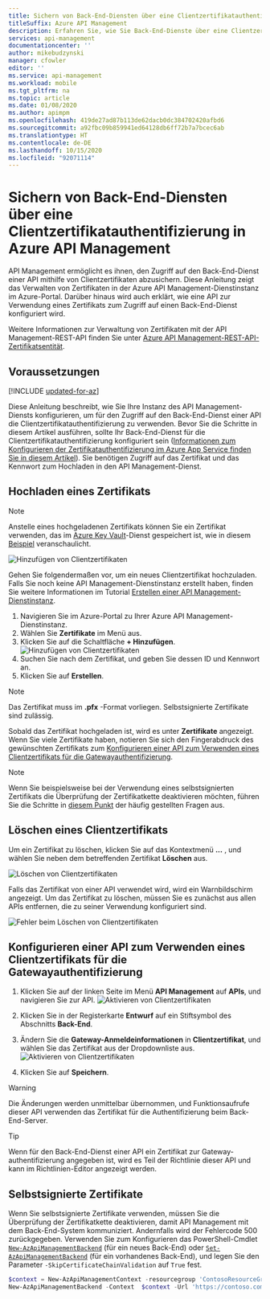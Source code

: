```yaml
---
title: Sichern von Back-End-Diensten über eine Clientzertifikatauthentifizierung
titleSuffix: Azure API Management
description: Erfahren Sie, wie Sie Back-End-Dienste über eine Clientzertifikatauthentifizierung in Azure API Management sichern.
services: api-management
documentationcenter: ''
author: mikebudzynski
manager: cfowler
editor: ''
ms.service: api-management
ms.workload: mobile
ms.tgt_pltfrm: na
ms.topic: article
ms.date: 01/08/2020
ms.author: apimpm
ms.openlocfilehash: 419de27ad87b113de62dacb0dc384702420afbd6
ms.sourcegitcommit: a92fbc09b859941ed64128db6ff72b7a7bcec6ab
ms.translationtype: HT
ms.contentlocale: de-DE
ms.lasthandoff: 10/15/2020
ms.locfileid: "92071114"
---
```

# <a name="how-to-secure-back-end-services-using-client-certificate-authentication-in-azure-api-management"></a>Sichern von Back-End-Diensten über eine Clientzertifikatauthentifizierung in Azure API Management

API Management ermöglicht es ihnen, den Zugriff auf den Back-End-Dienst einer API mithilfe von Clientzertifikaten abzusichern. Diese Anleitung zeigt das Verwalten von Zertifikaten in der Azure API Management-Dienstinstanz im Azure-Portal. Darüber hinaus wird auch erklärt, wie eine API zur Verwendung eines Zertifikats zum Zugriff auf einen Back-End-Dienst konfiguriert wird.

Weitere Informationen zur Verwaltung von Zertifikaten mit der API Management-REST-API finden Sie unter <a href="/rest/api/apimanagement/apimanagementrest/azure-api-management-rest-api-certificate-entity">Azure API Management-REST-API-Zertifikatsentität</a>.

## <a name="prerequisites"></a><a name="prerequisites"> </a>Voraussetzungen

[!INCLUDE [updated-for-az](../../includes/updated-for-az.md)]

Diese Anleitung beschreibt, wie Sie Ihre Instanz des API Management-Diensts konfigurieren, um für den Zugriff auf den Back-End-Dienst einer API die Clientzertifikatauthentifizierung zu verwenden. Bevor Sie die Schritte in diesem Artikel ausführen, sollte Ihr Back-End-Dienst für die Clientzertifikatauthentifizierung konfiguriert sein ([Informationen zum Konfigurieren der Zertifikatauthentifizierung im Azure App Service finden Sie in diesem Artikel][to configure certificate authentication in Azure WebSites refer to this article]). Sie benötigen Zugriff auf das Zertifikat und das Kennwort zum Hochladen in den API Management-Dienst.

## <a name="upload-a-certificate"></a><a name="step1"> </a>Hochladen eines Zertifikats

> [!NOTE]
> Anstelle eines hochgeladenen Zertifikats können Sie ein Zertifikat verwenden, das im [Azure Key Vault](https://azure.microsoft.com/services/key-vault/)-Dienst gespeichert ist, wie in diesem [Beispiel](https://github.com/galiniliev/api-management-policy-snippets/blob/galin/AkvCert/examples/Look%20up%20Key%20Vault%20certificate%20using%20Managed%20Service%20Identity%20and%20call%20backend.policy.xml) veranschaulicht.

![Hinzufügen von Clientzertifikaten](media/api-management-howto-mutual-certificates/apim-client-cert-new.png)

Gehen Sie folgendermaßen vor, um ein neues Clientzertifikat hochzuladen. Falls Sie noch keine API Management-Dienstinstanz erstellt haben, finden Sie weitere Informationen im Tutorial [Erstellen einer API Management-Dienstinstanz][Create an API Management service instance].

1. Navigieren Sie im Azure-Portal zu Ihrer Azure API Management-Dienstinstanz.
2. Wählen Sie **Zertifikate** im Menü aus.
3. Klicken Sie auf die Schaltfläche **+ Hinzufügen**.
    ![Hinzufügen von Clientzertifikaten](media/api-management-howto-mutual-certificates/apim-client-cert-add.png)
4. Suchen Sie nach dem Zertifikat, und geben Sie dessen ID und Kennwort an.
5. Klicken Sie auf **Erstellen**.

> [!NOTE]
> Das Zertifikat muss im **.pfx** -Format vorliegen. Selbstsignierte Zertifikate sind zulässig.

Sobald das Zertifikat hochgeladen ist, wird es unter **Zertifikate** angezeigt.  Wenn Sie viele Zertifikate haben, notieren Sie sich den Fingerabdruck des gewünschten Zertifikats zum [Konfigurieren einer API zum Verwenden eines Clientzertifikats für die Gatewayauthentifizierung][Configure an API to use a client certificate for gateway authentication].

> [!NOTE]
> Wenn Sie beispielsweise bei der Verwendung eines selbstsignierten Zertifikats die Überprüfung der Zertifikatkette deaktivieren möchten, führen Sie die Schritte in [diesem Punkt](api-management-faq.md#can-i-use-a-self-signed-tlsssl-certificate-for-a-back-end) der häufig gestellten Fragen aus.

## <a name="delete-a-client-certificate"></a><a name="step1a"> </a>Löschen eines Clientzertifikats

Um ein Zertifikat zu löschen, klicken Sie auf das Kontextmenü **...** , und wählen Sie neben dem betreffenden Zertifikat **Löschen** aus.

![Löschen von Clientzertifikaten](media/api-management-howto-mutual-certificates/apim-client-cert-delete-new.png)

Falls das Zertifikat von einer API verwendet wird, wird ein Warnbildschirm angezeigt. Um das Zertifikat zu löschen, müssen Sie es zunächst aus allen APIs entfernen, die zu seiner Verwendung konfiguriert sind.

![Fehler beim Löschen von Clientzertifikaten](media/api-management-howto-mutual-certificates/apim-client-cert-delete-failure.png)

## <a name="configure-an-api-to-use-a-client-certificate-for-gateway-authentication"></a><a name="step2"> </a>Konfigurieren einer API zum Verwenden eines Clientzertifikats für die Gatewayauthentifizierung

1. Klicken Sie auf der linken Seite im Menü **API Management** auf **APIs**, und navigieren Sie zur API.
    ![Aktivieren von Clientzertifikaten](media/api-management-howto-mutual-certificates/apim-client-cert-enable.png)

2. Klicken Sie in der Registerkarte **Entwurf** auf ein Stiftsymbol des Abschnitts **Back-End**.
3. Ändern Sie die **Gateway-Anmeldeinformationen** in **Clientzertifikat**, und wählen Sie das Zertifikat aus der Dropdownliste aus.
    ![Aktivieren von Clientzertifikaten](media/api-management-howto-mutual-certificates/apim-client-cert-enable-select.png)

4. Klicken Sie auf **Speichern**.

> [!WARNING]
> Die Änderungen werden unmittelbar übernommen, und Funktionsaufrufe dieser API verwenden das Zertifikat für die Authentifizierung beim Back-End-Server.


> [!TIP]
> Wenn für den Back-End-Dienst einer API ein Zertifikat zur Gateway-authentifizierung angegeben ist, wird es Teil der Richtlinie dieser API und kann im Richtlinien-Editor angezeigt werden.

## <a name="self-signed-certificates"></a>Selbstsignierte Zertifikate

Wenn Sie selbstsignierte Zertifikate verwenden, müssen Sie die Überprüfung der Zertifikatkette deaktivieren, damit API Management mit dem Back-End-System kommuniziert. Andernfalls wird der Fehlercode 500 zurückgegeben. Verwenden Sie zum Konfigurieren das PowerShell-Cmdlet [`New-AzApiManagementBackend`](/powershell/module/az.apimanagement/new-azapimanagementbackend) (für ein neues Back-End) oder [`Set-AzApiManagementBackend`](/powershell/module/az.apimanagement/set-azapimanagementbackend) (für ein vorhandenes Back-End), und legen Sie den Parameter `-SkipCertificateChainValidation` auf `True` fest.

```powershell
$context = New-AzApiManagementContext -resourcegroup 'ContosoResourceGroup' -servicename 'ContosoAPIMService'
New-AzApiManagementBackend -Context  $context -Url 'https://contoso.com/myapi' -Protocol http -SkipCertificateChainValidation $true
```

[How to add operations to an API]: ./mock-api-responses.md
[How to add and publish a product]: api-management-howto-add-products.md
[Monitoring and analytics]: ../api-management-monitoring.md
[Add APIs to a product]: api-management-howto-add-products.md#add-apis
[Publish a product]: api-management-howto-add-products.md#publish-product
[Get started with Azure API Management]: get-started-create-service-instance.md
[API Management policy reference]: ./api-management-policies.md
[Caching policies]: ./api-management-policies.md#caching-policies
[Create an API Management service instance]: get-started-create-service-instance.md

[Azure API Management REST API Certificate entity]: ./api-management-caching-policies.md
[WebApp-GraphAPI-DotNet]: https://github.com/AzureADSamples/WebApp-GraphAPI-DotNet
[to configure certificate authentication in Azure WebSites refer to this article]: ../app-service/app-service-web-configure-tls-mutual-auth.md

[Prerequisites]: #prerequisites
[Upload a client certificate]: #step1
[Delete a client certificate]: #step1a
[Configure an API to use a client certificate for gateway authentication]: #step2
[Test the configuration by calling an operation in the Developer Portal]: #step3
[Next steps]: #next-steps